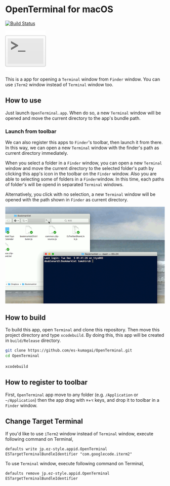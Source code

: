 # OpenTerminal for macOS

[![Build Status](https://travis-ci.org/es-kumagai/OpenTerminal.svg?branch=master)](https://travis-ci.org/es-kumagai/OpenTerminal)

![Icon](Resources/OpenTerminal.png)

This is a app for opening a `Terminal` window from `Finder` window.
You can use `iTerm2` window instead of `Terminal` window too.

## How to use

Just launch `OpenTerminal.app`. When do so, a new `Terminal` window will be opened and move the current directory to the app's bundle path.

### Launch from toolbar

We can also register this apps to `Finder`'s toolbar, then launch it from there. In this way, we can open a new `Terminal` window with the finder's path as current directory immediately.

When you select a folder in a `Finder` window, you can open a new `Terminal` window and move the current directory to the selected folder's path by clicking this app's icon in the toolbar on the `Finder` window. Also you are able to selecting some of folders in a `Finder`window. In this time, each paths of folder's will be opend in separated `Terminal` windows.

Alternatively, you click with no selection, a new `Terminal` window will be opened with the path shown in `Finder` as current directory.

![Capture](Resources/capture.png)

## How to build

To build this app, open `Terminal` and clone this repository. Then move this project directory and type `xcodebuild`. By doing this, this app will be created in `build/Release` directory.

```bash
git clone https://github.com/es-kumagai/OpenTerminal.git
cd OpenTerminal

xcodebuild
```

## How to register to toolbar

First, `OpenTerminal` app move to any folder (e.g. `/Application` or `~/Application`) then the app drag with `⌘`+`⌥` keys, and drop it to toolbar in a `Finder` window.

## Change Target Terminal

If you'd like to use `iTerm2` window instead of `Terminal` window, execute following command on Terminal,

```
defaults write jp.ez-style.appid.OpenTerminal ESTargetTerminalBundleIdentifier "com.googlecode.iterm2"
```

To use `Terminal` window, execute following command on Terminal,

```
defaults remove jp.ez-style.appid.OpenTerminal ESTargetTerminalBundleIdentifier
```
